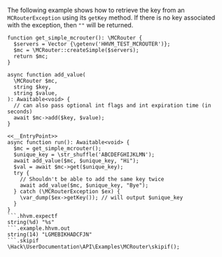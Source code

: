 The following example shows how to retrieve the key from an `MCRouterException` using its `getKey` method. If there is no key associated with the exception, then `""` will be returned.

```basic-usage.php
function get_simple_mcrouter(): \MCRouter {
  $servers = Vector {\getenv('HHVM_TEST_MCROUTER')};
  $mc = \MCRouter::createSimple($servers);
  return $mc;
}

async function add_value(
  \MCRouter $mc,
  string $key,
  string $value,
): Awaitable<void> {
  // can also pass optional int flags and int expiration time (in seconds)
  await $mc->add($key, $value);
}

<<__EntryPoint>>
async function run(): Awaitable<void> {
  $mc = get_simple_mcrouter();
  $unique_key = \str_shuffle('ABCDEFGHIJKLMN');
  await add_value($mc, $unique_key, "Hi");
  $val = await $mc->get($unique_key);
  try {
    // Shouldn't be able to add the same key twice
    await add_value($mc, $unique_key, "Bye");
  } catch (\MCRouterException $ex) {
    \var_dump($ex->getKey()); // will output $unique_key
  }
}
```.hhvm.expectf
string(%d) "%s"
```.example.hhvm.out
string(14) "LGMEBIKHADCFJN"
```.skipif
\Hack\UserDocumentation\API\Examples\MCRouter\skipif();
```

